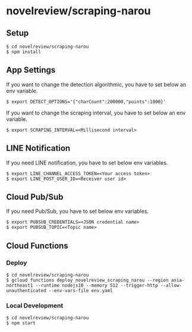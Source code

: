 # novelreview/scraping-narou

## Setup
```
$ cd novelreview/scraping-narou
$ npm install
```


## App Settings
If you want to change the detection algorithmic, you have to set below an env variable.
```
$ export DETECT_OPTIONS='{"charCount":200000,"points":1000}'
```

If you want to change the scraping interval, you have to set below an env variable.
```
$ export SCRAPING_INTERVAL=<Millisecond interval>
```


## LINE Notification
If you need LINE notification, you have to set below env variables.
```
$ export LINE_CHANNEL_ACCESS_TOKEN=<Your access token>
$ export LINE_POST_USER_ID=<Receiver user id>
```


## Cloud Pub/Sub
If you need Pub/Sub, you have to set below env variables.
```
$ export PUBSUB_CREDENTIALS=<JSON credential name>
$ export PUBSUB_TOPIC=<Topic name>
```

## Cloud Functions
### Deploy
```
$ cd novelreview/scraping-narou
$ gcloud functions deploy novelreview_scraping_narou --region asia-northeast1 --runtime nodejs10 --memory 512 --trigger-http --allow-unauthenticated --env-vars-file env.yaml
```


### Local Development
```
$ cd novelreview/scraping-narou
$ npm start
```
